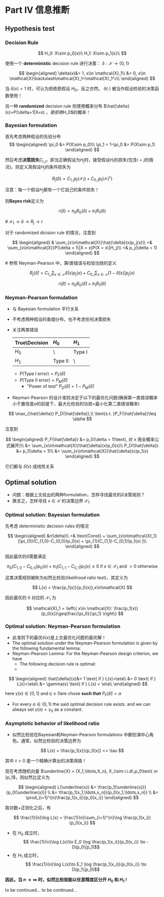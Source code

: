 <head>
<script src="https://cdn.mathjax.org/mathjax/latest/MathJax.js?config=TeX-AMS-MML_HTMLorMML" type="text/javascript"></script> <script type="text/x-mathjax-config"> MathJax.Hub.Config({ tex2jax: { skipTags: ['script', 'noscript', 'style', 'textarea', 'pre'], inlineMath: [['$','$']] } }); </script>
</head>

# Part IV 信息推断

## Hypothesis test

### Decision Rule

$$
H_0: X\sim p_0(x)\\
H_1: X\sim p_1(x)\\
$$

使用一个 **deterministic** decision rule 进行决策： $\delta: \mathcal{X} \to \{0, 1\}$

$$
\begin{aligned}
\delta(x)&= 1, x\in \mathcal{X}_1\\
&= 0, x\in \mathcal{X}\backslash\mathcal{X}_1=\mathcal{X}_1^c\\
\end{aligned}
$$

当 $\delta(x) = 1$ 时，可认为拒绝原假设 $H_0$，反之亦然。 $\delta(\cdot)$ 被当作假设检验的决策函数使用！

另一种 **randomized** decision rule 则使用概率分布 $\hat{\delta}(x)=P(\delta=1\|X=x) $， 是拒绝$H_0$的概率！

### Bayesian formulation
首先考虑两种假设的先验分布
$$
\begin{aligned}
\pi_0 &= P(X\sim p_0)\\
\pi_1 = 1-\pi_0 &= P(X\sim p_1)
\end{aligned}
$$

然后考虑**决策损失**$C_{i,j}$，即当正确假设为$H_j$时，接受假设$H_i$的损失(包含$i=j$的情况)。则定义真假设$H_j$的条件损失为

$$
R_j(\delta) = C_{1,j}p_j(\mathcal{X}_1) + C_{0,j}p_j(\mathcal{X}_1^c)
$$

注意：每一个假设$H_j$都有一个它自己的条件损失！

则**Bayes risk**定义为

$$
r(\delta) = \pi_0 R_0(\delta) + \pi_1 R_1(\delta)
$$

\# $\mathcal{X}_1 \to \delta \to R_j \to r$

对于 randomized dicision rule 的情况，注意到

$$
\begin{aligned}
& \sum_{x\in\mathcal{X}}\hat{\delta}(x)p_j(x)\\
=& \sum_{x\in\mathcal{X}}P(\delta = 1\|X = x)P(X = x\|H_j)\\
=& p_j(\delta = 1)
\end{aligned}
$$

\# 参照 Neyman-Pearson 中，第I类错误与检验功效的定义

$$
R_j(\hat{\delta}) = C_{1,j}\sum_{x\in\mathcal{X}}\hat{\delta}(x)p_j(x) + C_{0,j}\sum_{x\in\mathcal{X}}\left[ 1 - \hat{\delta}(x)\right]p_j(x)
$$

$$
r(\hat{\delta}) = \pi_0 R_0(\hat{\delta}) + \pi_1 R_1(\hat{\delta})
$$

### Neyman-Pearson formulation
* 与 Bayesian formulation 平行关系
* 不考虑两种假设的香烟分布，也不考虑任何决策损失
* 关注两类错误
 
  |True\Decision|$H_0$|$H_1$|
  |:---|:---|:---|
  |$H_0$| \ | Type I |
  |$H_1$| Type II | \ |

  * $P(\text{Type I error}) = P_F(\hat{\delta})$
  * $P(\text{Type II error}) = P_M(\hat{\delta})$
    * "Power of test" $P_D(\hat{\delta}) = 1 - P_M(\hat{\delta})$ 
* Neyman-Pearson 的设计准则决定于以下的最优化问题(确保第一类错误概率小于置信度$\alpha$的前提下，最大化检验的功效=最小化第二类错误概率)

$$
\max_{\hat{\delta}} P_D(\hat{\delta}),\\
\text{s.t. }P_F(\hat{\delta})\leq \alpha
$$

  注意到

$$
\begin{aligned}
P_F(\hat{\delta}) &= p_0(\delta = 1)\text{, 对 x 用全概率公式展开}\\
&= \sum_{x\in\mathcal{X}}\hat{\delta}(x)p_0(x)\\
P_D(\hat{\delta}) &= p_1(\delta = 1)\\
&= \sum_{x\in\mathcal{X}}\hat{\delta}(x)p_1(x)
\end{aligned}
$$

  它们都与 $\hat{\delta}(x)$ 成线性关系

## Optimal solution

* 问题：根据上文给出的两种formulation，怎样寻找最优的$\delta$决策规则？
* 换言之，怎样寻找 $x\in\mathcal{X}$ 的决策边界 $\mathcal{X}_1$

### Optimal solution: Bayesian formulation
先考虑 deterministic decision rules 的情况

$$
\begin{aligned}
&r(\delta)\\
=& \text{Const} + \sum_{x\in\mathcal{X}_1}[\pi_{0}(C_{1,0}-C_{0,0})p_0(x) + \pi_{1}(C_{1,1}-C_{0,1})p_1(x) ]\\
\end{aligned}
$$

因此最优的$\delta$需要满足

$$
\pi_{0}(C_{1,0}-C_{0,0})p_0(x) + \pi_{1}(C_{1,1}-C_{0,1})p_1(x) \leq 0\text{ if }x\in\mathcal{X}_1\text{ and }>0\text{ otherwise}
$$

这类决策规则被称为似然比检验(likelihood ratio test)，其定义为

$$
L(x) = \frac{p_1(x)}{p_0(x)},x\in\mathcal{X}
$$

因此最优的 $\delta$ 对应的 $\mathcal{X}_1$ 为

$$
\mathcal{X}_1 = \left\{ x\in \mathcal{X}: \frac{p_1(x)}{p_0(x)}\geq\frac{\pi_0}{\pi_1} \right\}
$$

### Optimal solution: Neyman-Pearson formulation
* 此准则下的最优$\delta(x)$是上文最优化问题的最优解！
* The optimal solution under the Neyman-Pearson formulation is given by the following fundamental lemma:
* Neyman-Pearson Lemma: For the Neyman-Pearson design criterion, we have
  * The following decision rule is optimal:
  * 
$$
\begin{aligned}
\hat{\delta}(x)&= 1 \text{ if } L(x)>\eta\\
&= 0 \text{ if } L(x)<\eta\\
&= \gamma(x) \text{ if } L(x) = \eta\\
\end{aligned}
$$

here $\gamma(x) \in [0,1]$ and $\eta \geq 0$are chose **such that** $P_F(\hat{\delta}) = \alpha$

* For every $\alpha\in(0,1)$ the said optimal decision rule exists. and we can always set $\gamma(x) = \gamma_0$ as a constant.
  
### Asymptotic behavior of likelihood ratio

* 似然比检验在Bayesian和Neyman-Pearson formulations 中都扮演中心角色。通常，似然比检验的决策边界为

$$
L(x) = \frac{p_1(x)}{p_0(x)} <> \tau
$$

其中 $\tau > 0$ 是一个精确计算出的决策阈值！

现在考虑随机向量 $\underline{X} = (X_1,\ldots,X_n), X_i\sim i.i.d\,p_0\text{ or }p_1$，则似然比定义为

$$
\begin{aligned}
L(\underline{x}) &= \frac{p_1(\underline{x})}{p_0(\underline{x})} \\
&= \frac{p_1(x_1,\ldots,x_n)}{p_0(x_1,\ldots,x_n)} \\
&= \prod_{i=1}^{n}\frac{p_1(x_i)}{p_0(x_i)}
\end{aligned}
$$

取对数+正则化之后，有

$$
\frac{1}{n}\log L(x) = \frac{1}{n}\sum_{i=1}^{n}\log \frac{p_1(x_i)}{p_0(x_i)}
$$

* 在 $H_0$ 成立时， 
$$ \frac{1}{n}\log L(x)\to E_0 \log \frac{p_1(x_i)}{p_0(x_i)} \to -D(p_0\|p_1)$$
* 在 $H_1$ 成立时， 
$$ \frac{1}{n}\log L(x)\to E_1 \log \frac{p_1(x_i)}{p_0(x_i)} \to D(p_1\|p_0)$$

**因此，当 $n\to\infty$ 时，似然比检验能以任意精度区分开 $H_0$ 和 $H_1$ !**

to be continued...
to be continued...